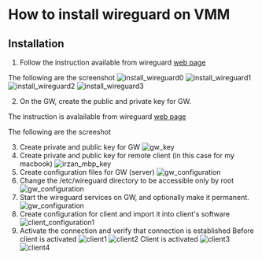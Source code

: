 # How to install wireguard on VMM

## Installation 
1. Follow the instruction available from wireguard [web page](https://www.wireguard.com/install/)

The following are the screenshot
![install_wireguard0](image/install_wireguard0.png)
![install_wireguard1](image/install_wireguard1.png)
![install_wireguard2](image/install_wireguard2.png)
![install_wireguard3](image/install_wireguard3.png)

2. On the GW, create the public and private key for GW.

The instruction is avalailable from wireguard [web page](https://www.wireguard.com/quickstart/)

The following are the screeshot

3. Create private and public key for GW
![gw_key](image/gw_key.png)
4. Create private and public key for remote client (in this case for my macbook)
![irzan_mbp_key](image/irzan_mbp_key.png)
5. Create configuration files for GW (server)
![gw_configuration](image/gw_configuration0.png)
6. Change the /etc/wireguard directory to be accessible only by root
![gw_configuration](image/gw_configuration1.png)
7. Start the wireguard services on GW, and optionally make it permanent.
![gw_configuration](image/gw_configuration2.png)
8. Create configuration for client and import it into client's software
![client_configuration1](image/client_configuration1.png)
9. Activate the connection and verify that  connection is established
Before client is activated
![client1](image/client_1.png)
![client2](image/client_2.png)
Client is activated
![client3](image/client_3.png)
![client4](image/client_4.png)



